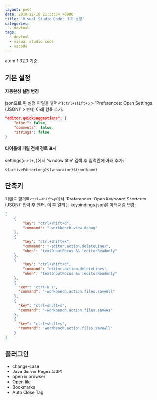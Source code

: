 ```yaml
---
layout: post
date: 2018-12-18 21:32:54 +0900
title: 'Visual Studio Code: 초기 설정'
categories:
  - devtool
tags:
  - devtool
  - visual studio code
  - vscode
---
```


atom 1.32.0 기준.

## 기본 설정

#### 자동완성 설정 변경

json으로 된 설정 파일을 열어서(`ctrl+shift+p` > 'Preferences: Open Settings (JSON)' > `엔터`) 아래 항목 추가:

```json
"editor.quickSuggestions": {
    "other": false,
    "comments": false,
    "strings": false
}
```

#### 타이틀에 파일 전체 경로 표시

settings(`ctrl+,`)에서 'window.title' 검색 후 입력란에 아래 추가:

```
${activeEditorLong}${separator}${rootName}
```

## 단축키

커맨드 팔레트`ctrl+shift+p`에서 'Preferences: Open Keyboard Shortcuts (JSON)' 입력 후 엔터. 이 후 열리는 keybindings.json을 아래처럼 변경:

```json
[
    {
        "key": "ctrl+shift+d",
        "command": "-workbench.view.debug"
    },
    {
        "key": "ctrl+shift+k",
        "command": "-editor.action.deleteLines",
        "when": "textInputFocus && !editorReadonly"
    },
    {
        "key": "ctrl+shift+d",
        "command": "editor.action.deleteLines",
        "when": "textInputFocus && !editorReadonly"
    },
    {
      "key": "ctrl+k s",
      "command": "-workbench.action.files.saveAll"
    },
    {
      "key": "ctrl+shift+s",
      "command": "-workbench.action.files.saveAs"
    },
    {
      "key": "ctrl+shift+s",
      "command": "workbench.action.files.saveAll"
    }
]
```

## 플러그인

- change-case
- Java Server Pages (JSP)
- open in browser
- Open file
- Bookmarks
- Auto Close Tag
